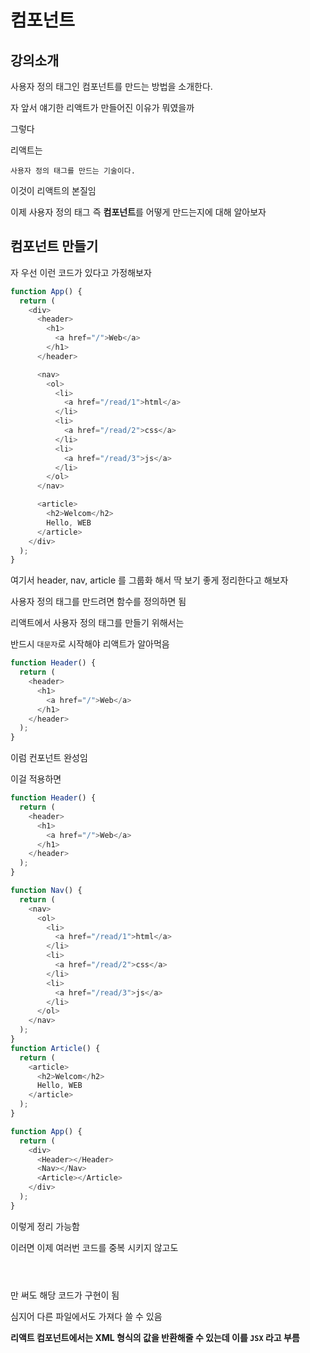# 컴포넌트

## 강의소개

사용자 정의 태그인 컴포넌트를 만드는 방법을 소개한다.

자 앞서 얘기한 리액트가 만들어진 이유가 뭐였을까

그렇다

리액트는

    사용자 정의 태그를 만드는 기술이다.

이것이 리액트의 본질임

이제 사용자 정의 태그 즉 **컴포넌트**를 어떻게 만드는지에 대해 알아보자

## 컴포넌트 만들기

자 우선 이런 코드가 있다고 가정해보자

```js
function App() {
  return (
    <div>
      <header>
        <h1>
          <a href="/">Web</a>
        </h1>
      </header>

      <nav>
        <ol>
          <li>
            <a href="/read/1">html</a>
          </li>
          <li>
            <a href="/read/2">css</a>
          </li>
          <li>
            <a href="/read/3">js</a>
          </li>
        </ol>
      </nav>

      <article>
        <h2>Welcom</h2>
        Hello, WEB
      </article>
    </div>
  );
}
```

여기서 header, nav, article 를 그룹화 해서 딱 보기 좋게 정리한다고 해보자

사용자 정의 태그를 만드려면 함수를 정의하면 됨

리액트에서 사용자 정의 태그를 만들기 위해서는

반드시 `대문자`로 시작해야 리액트가 알아먹음

```js
function Header() {
  return (
    <header>
      <h1>
        <a href="/">Web</a>
      </h1>
    </header>
  );
}
```

이럼 컨포넌트 완성임

이걸 적용하면

```js
function Header() {
  return (
    <header>
      <h1>
        <a href="/">Web</a>
      </h1>
    </header>
  );
}

function Nav() {
  return (
    <nav>
      <ol>
        <li>
          <a href="/read/1">html</a>
        </li>
        <li>
          <a href="/read/2">css</a>
        </li>
        <li>
          <a href="/read/3">js</a>
        </li>
      </ol>
    </nav>
  );
}
function Article() {
  return (
    <article>
      <h2>Welcom</h2>
      Hello, WEB
    </article>
  );
}

function App() {
  return (
    <div>
      <Header></Header>
      <Nav></Nav>
      <Article></Article>
    </div>
  );
}
```

이렇게 정리 가능함

이러면 이제 여러번 코드를 중복 시키지 않고도

<Header></Header> 만 써도 해당 코드가 구현이 됨

심지어 다른 파일에서도 가져다 쓸 수 있음

**리액트 컴포넌트에서는 XML 형식의 값을 반환해줄 수 있는데 이를 `JSX` 라고 부름**

